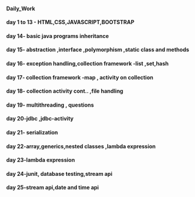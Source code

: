 #### Daily_Work
#### day 1 to 13 - HTML,CSS,JAVASCRIPT,BOOTSTRAP
#### day 14- basic java programs inheritance 
#### day 15- abstraction ,interface ,polymorphism ,static class and methods 
#### day 16- exception handling,collection framework -list ,set,hash
#### day 17- collection framework -map , activity on collection 
#### day 18- collection activity cont.. ,file handling
#### day 19- multithreading , questions
#### day 20-jdbc ,jdbc-activity
#### day 21- serialization
#### day 22-array,generics,nested classes ,lambda expression
#### day 23-lambda expression
#### day 24-junit, database testing,stream api
#### day 25-stream api,date and time api

